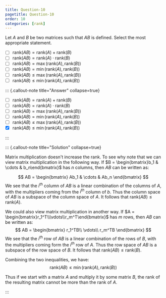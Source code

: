 ```yaml
---
title: Question-10
pagetitle: Question-10
order: 10
categories: [rank]
---
```


Let $A$ and $B$ be two matrices such that $AB$ is defined. Select the most appropriate statement.

- [ ] $\text{rank}(AB) = \text{rank}(A) + \text{rank}(B)$
- [ ] $\text{rank}(AB) = \text{rank}(A) \cdot \text{rank}(B)$
- [ ] $\text{rank}(AB) = \max(\text{rank}(A), \text{rank}(B))$
- [ ] $\text{rank}(AB) = \min(\text{rank}(A), \text{rank}(B))$
- [ ] $\text{rank}(AB) \leq \max(\text{rank}(A), \text{rank}(B))$
- [ ] $\text{rank}(AB) \leq \min(\text{rank}(A), \text{rank}(B))$

::: {.callout-note title="Answer" collapse=true}

- [ ] $\text{rank}(AB) = \text{rank}(A) + \text{rank}(B)$
- [ ] $\text{rank}(AB) = \text{rank}(A) \cdot \text{rank}(B)$
- [ ] $\text{rank}(AB) = \max(\text{rank}(A), \text{rank}(B))$
- [ ] $\text{rank}(AB) = \min(\text{rank}(A), \text{rank}(B))$
- [ ] $\text{rank}(AB) \leq \max(\text{rank}(A), \text{rank}(B))$
- [x] $\text{rank}(AB) \leq \min(\text{rank}(A), \text{rank}(B))$

:::

::: {.callout-note title="Solution" collapse=true}

Matrix multiplication doesn't increase the rank. To see why note that we can view matrix multiplication in the following way. If $B = \begin{bmatrix}b_1 & \cdots & b_n\end{bmatrix}$ has $n$ columns, then $AB$ can be written as:

$$
AB = \begin{bmatrix}
Ab_1 & \cdots & Ab_n
\end{bmatrix}
$$
We see that the $i^{th}$ column of $AB$ is a linear combination of the columns of $A$, with the multipliers coming from the $i^{th}$ column of $b$. Thus the column space of $AB$ is a subspace of the column space of $A$. It follows that $\text{rank}(AB) \leqslant \text{rank}(A)$.

We could also view matrix multiplication in another way. If $A = \begin{bmatrix}r_1^T\\\vdots\\r_m^T\end{bmatrix}$ has $m$ rows, then $AB$ can be written as:
$$
AB = \begin{bmatrix}
r_1^TB\\
\vdots\\
r_m^TB
\end{bmatrix}
$$
We see that the $i^{th}$ row of $AB$ is a linear combination of the rows of $B$, with the multipliers coming form the $i^{th}$ row of $A$. Thus the row space of $AB$ is a subspace of the row space of $B$.  It follows that $\text{rank}(AB) \leqslant \text{rank}(B)$.

Combining the two inequalities, we have:
$$
\text{rank}(AB) \leqslant \min(\text{rank}(A), \text{rank}(B))
$$

Thus if we start with a matrix $A$ and multiply it by some matrix $B$, the rank of the resulting matrix cannot be more than the rank of $A$.

:::